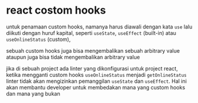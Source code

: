 # react costom hooks

untuk penamaan custom hooks, namanya harus diawali dengan kata `use` lalu diikuti dengan huruf kapital,
seperti `useState`, `useEffect` (built-in) atau `useOnlineStatus` (custom),

sebuah custom hooks juga bisa mengembalikan sebuah arbitrary value ataupun juga bisa tidak mengembalikan arbitrary value

jika di sebuah project ada linter yang dikonfigurasi untuk project react, ketika mengganti custom hooks `useOnlineStatus` menjadi `getOnlineStatus` linter tidak akan mengizinkan pemanggilan `useState` dan `useEffect`.
Hal ini akan membantu developer untuk membedakan mana yang custom hooks dan mana yang bukan
